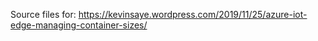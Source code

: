 Source files for: https://kevinsaye.wordpress.com/2019/11/25/azure-iot-edge-managing-container-sizes/
